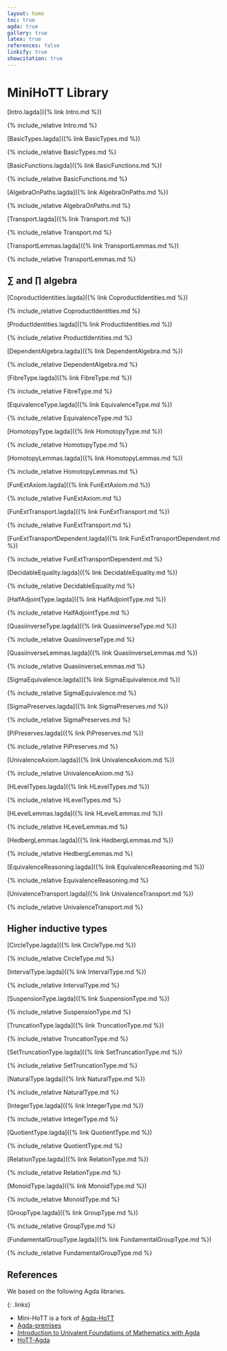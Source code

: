 ```yaml
---
layout: home
toc: true
agda: true
gallery: true
latex: true
references: false
linkify: true
showcitation: true
---
```


# MiniHoTT Library

[Intro.lagda]({% link Intro.md %})

{% include_relative Intro.md  %}




[BasicTypes.lagda]({% link BasicTypes.md %})

{% include_relative BasicTypes.md %}



[BasicFunctions.lagda]({% link BasicFunctions.md %})

{% include_relative BasicFunctions.md %}




[AlgebraOnPaths.lagda]({% link AlgebraOnPaths.md %})

{% include_relative AlgebraOnPaths.md %}




[Transport.lagda]({% link Transport.md %})

{% include_relative Transport.md %}



[TransportLemmas.lagda]({% link TransportLemmas.md %})

{% include_relative TransportLemmas.md %}


## ∑ and ∏ algebra


[CoproductIdentities.lagda]({% link CoproductIdentities.md %})

{% include_relative CoproductIdentities.md %}



[ProductIdentities.lagda]({% link ProductIdentities.md %})

{% include_relative ProductIdentities.md %}



[DependentAlgebra.lagda]({% link DependentAlgebra.md %})

{% include_relative DependentAlgebra.md %}



[FibreType.lagda]({% link FibreType.md %})

{% include_relative FibreType.md %}




[EquivalenceType.lagda]({% link EquivalenceType.md %})

{% include_relative EquivalenceType.md %}




[HomotopyType.lagda]({% link HomotopyType.md %})

{% include_relative HomotopyType.md %}



[HomotopyLemmas.lagda]({% link HomotopyLemmas.md %})

{% include_relative HomotopyLemmas.md %}




[FunExtAxiom.lagda]({% link FunExtAxiom.md %})

{% include_relative FunExtAxiom.md %}



[FunExtTransport.lagda]({% link FunExtTransport.md %})

{% include_relative FunExtTransport.md %}



[FunExtTransportDependent.lagda]({% link FunExtTransportDependent.md %})

{% include_relative FunExtTransportDependent.md %}




[DecidableEquality.lagda]({% link DecidableEquality.md %})

{% include_relative DecidableEquality.md %}




[HalfAdjointType.lagda]({% link HalfAdjointType.md %})

{% include_relative HalfAdjointType.md %}




[QuasiinverseType.lagda]({% link QuasiinverseType.md %})

{% include_relative QuasiinverseType.md %}



[QuasiinverseLemmas.lagda]({% link QuasiinverseLemmas.md %})

{% include_relative QuasiinverseLemmas.md %}





[SigmaEquivalence.lagda]({% link SigmaEquivalence.md %})

{% include_relative SigmaEquivalence.md %}



[SigmaPreserves.lagda]({% link SigmaPreserves.md %})

{% include_relative SigmaPreserves.md %}




[PiPreserves.lagda]({% link PiPreserves.md %})

{% include_relative PiPreserves.md %}




[UnivalenceAxiom.lagda]({% link UnivalenceAxiom.md %})

{% include_relative UnivalenceAxiom.md %}




[HLevelTypes.lagda]({% link HLevelTypes.md %})

{% include_relative HLevelTypes.md %}



[HLevelLemmas.lagda]({% link HLevelLemmas.md %})

{% include_relative HLevelLemmas.md %}




[HedbergLemmas.lagda]({% link HedbergLemmas.md %})

{% include_relative HedbergLemmas.md %}





[EquivalenceReasoning.lagda]({% link EquivalenceReasoning.md %})

{% include_relative EquivalenceReasoning.md %}



[UnivalenceTransport.lagda]({% link UnivalenceTransport.md %})

{% include_relative UnivalenceTransport.md %}



## Higher inductive types


[CircleType.lagda]({% link CircleType.md %})

{% include_relative CircleType.md %}



[IntervalType.lagda]({% link IntervalType.md %})

{% include_relative IntervalType.md %}



[SuspensionType.lagda]({% link SuspensionType.md %})

{% include_relative SuspensionType.md %}



[TruncationType.lagda]({% link TruncationType.md %})

{% include_relative TruncationType.md %}



[SetTruncationType.lagda]({% link SetTruncationType.md %})

{% include_relative SetTruncationType.md %}




[NaturalType.lagda]({% link NaturalType.md %})

{% include_relative NaturalType.md %}



[IntegerType.lagda]({% link IntegerType.md %})

{% include_relative IntegerType.md %}



[QuotientType.lagda]({% link QuotientType.md %})

{% include_relative QuotientType.md %}



[RelationType.lagda]({% link RelationType.md %})

{% include_relative RelationType.md %}




[MonoidType.lagda]({% link MonoidType.md %})

{% include_relative MonoidType.md %}



[GroupType.lagda]({% link GroupType.md %})

{% include_relative GroupType.md %}




[FundamentalGroupType.lagda]({% link FundamentalGroupType.md %})

{% include_relative FundamentalGroupType.md %}


## References

We based on the following Agda libraries.

{: .links}

  - Mini-HoTT is a fork of [Agda-HoTT](https://mroman42.github.io/ctlc/agda-hott/Total.html)
  - [Agda-premises](https://hub.darcs.net/gylterud/agda-premises)
  - [Introduction to Univalent Foundations of Mathematics with Agda](https://www.cs.bham.ac.uk/~mhe/HoTT-UF-in-Agda-Lecture-Notes/)
  - [HoTT-Agda](https://github.com/dlicata335/hott-agda/)
